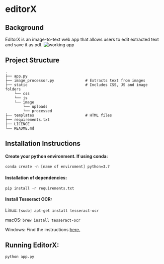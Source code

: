 # editorX

## Background

EditorX is an image-to-text web app that allows users to edit extracted text and save it as pdf.
![working app](https://github.com/alaradirik/editorX/blob/master/screenshots/app1.png "Flask app")

## Project Structure

    .
    ├── app.py
    ├── image_processor.py              # Extracts text from images
    ├── static                          # Includes CSS, JS and image folders
        └── css
        └── js
        └── image
            └── uploads
            └── processed
    ├── templates                       # HTML files
    ├── requirements.txt   
    ├── LICENCE          
    └── README.md

## Installation Instructions

#### Create your python environment. If using conda:

`conda create -n [name of enviroment] python=3.7`

#### Installation of dependencies:

`pip install -r requirements.txt`

#### Install Tesseract OCR:

Linux:
`[sudo] apt-get install tesseract-ocr`

macOS:
`brew install tesseract-ocr`

Windows:
Find the instructions [here.](https://github.com/tesseract-ocr/tesseract/wiki)



## Running EditorX:

`python app.py`